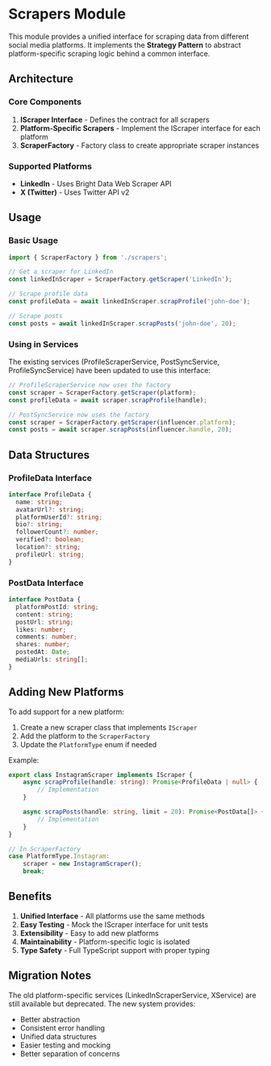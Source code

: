 # Scrapers Module

This module provides a unified interface for scraping data from different social media platforms. It implements the **Strategy Pattern** to abstract platform-specific scraping logic behind a common interface.

## Architecture

### Core Components

1. **IScraper Interface** - Defines the contract for all scrapers
2. **Platform-Specific Scrapers** - Implement the IScraper interface for each platform
3. **ScraperFactory** - Factory class to create appropriate scraper instances

### Supported Platforms

- **LinkedIn** - Uses Bright Data Web Scraper API
- **X (Twitter)** - Uses Twitter API v2

## Usage

### Basic Usage

```typescript
import { ScraperFactory } from './scrapers';

// Get a scraper for LinkedIn
const linkedInScraper = ScraperFactory.getScraper('LinkedIn');

// Scrape profile data
const profileData = await linkedInScraper.scrapProfile('john-doe');

// Scrape posts
const posts = await linkedInScraper.scrapPosts('john-doe', 20);
```

### Using in Services

The existing services (ProfileScraperService, PostSyncService, ProfileSyncService) have been updated to use this interface:

```typescript
// ProfileScraperService now uses the factory
const scraper = ScraperFactory.getScraper(platform);
const profileData = await scraper.scrapProfile(handle);

// PostSyncService now uses the factory
const scraper = ScraperFactory.getScraper(influencer.platform);
const posts = await scraper.scrapPosts(influencer.handle, 20);
```

## Data Structures

### ProfileData Interface

```typescript
interface ProfileData {
  name: string;
  avatarUrl?: string;
  platformUserId?: string;
  bio?: string;
  followerCount?: number;
  verified?: boolean;
  location?: string;
  profileUrl: string;
}
```

### PostData Interface

```typescript
interface PostData {
  platformPostId: string;
  content: string;
  postUrl: string;
  likes: number;
  comments: number;
  shares: number;
  postedAt: Date;
  mediaUrls: string[];
}
```

## Adding New Platforms

To add support for a new platform:

1. Create a new scraper class that implements `IScraper`
2. Add the platform to the `ScraperFactory`
3. Update the `PlatformType` enum if needed

Example:

```typescript
export class InstagramScraper implements IScraper {
    async scrapProfile(handle: string): Promise<ProfileData | null> {
        // Implementation
    }

    async scrapPosts(handle: string, limit = 20): Promise<PostData[]> {
        // Implementation
    }
}

// In ScraperFactory
case PlatformType.Instagram:
    scraper = new InstagramScraper();
    break;
```

## Benefits

1. **Unified Interface** - All platforms use the same methods
2. **Easy Testing** - Mock the IScraper interface for unit tests
3. **Extensibility** - Easy to add new platforms
4. **Maintainability** - Platform-specific logic is isolated
5. **Type Safety** - Full TypeScript support with proper typing

## Migration Notes

The old platform-specific services (LinkedInScraperService, XService) are still available but deprecated. The new system provides:

- Better abstraction
- Consistent error handling
- Unified data structures
- Easier testing and mocking
- Better separation of concerns
